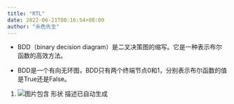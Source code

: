 ```yaml
---
title: "RTL"
date: 2022-06-21T00:16:54+08:00
author: "糸色先生"
---
```


-   BDD（binary decision
    diagram）是二叉决策图的缩写。它是一种表示布尔函数的高效方法。

-   BDD是一个有向无环图，BDD只有两个终端节点0和1，分别表示布尔函数的值是True还是False。

1.  ![图片包含 形状 描述已自动生成](media/17.png)

